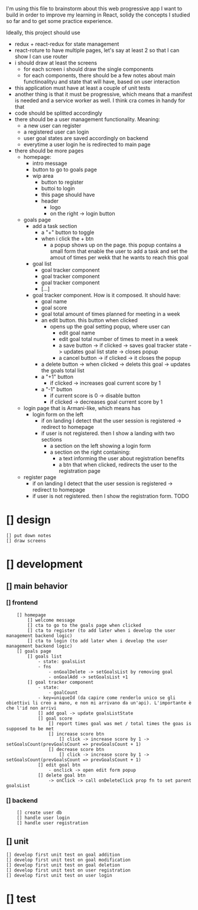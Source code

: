 I'm using this file to brainstorm about this web progressive app I want to build in order to improve my learning in React, solidy the concepts I studied so far and to get some practice experience.

Ideally, this project should use 
- redux + react-redux for state management 
- react-roture to have multiple pages, let's say at least 2 so that I can show I can use router
- i should draw at least the screens
    - for each screen i should draw the single components
    - for each components, there should be a few notes about main functinoalityu and state that will have, based on user interaction
- this application must have at least a couple of unit tests
- another thing is that it must be progressive, which means that a manifest is needed and a service worker as well. I think cra comes in handy for that
- code should be splitted accordingly
- there should be a user management functionality. Meaning:
    - a new user can register
    - a registered user can login
    - user goal states are saved accordingly on backend
    - everytime a user login he is redirected to main page
- there should be more pages
    - homepage:
        - intro message
        - button to go to goals page
        - wip area
            - button to register
            - buttoi to login
            - this page should have
            - header    
                - logo
                - on the right -> login button
    - goals page
        - add a task section
            - a "+" button to toggle
            - when i click the + btn
                - a popup shows up on the page. this popup contains a small form that enable the user to add a task and set the amout of times per wekk that he wants to reach this goal
        - goal list 
            - goal tracker component
            - goal tracker component
            - goal tracker component
            - [...]
        - goal tracker component. How is it composed. It should have:
            - goal name
            - goal score
            - goal total amount of times planned for meeting in a week
            - an edit button. this button when clicked
                - opens up the goal setting popup, where user can
                    - edit goal name
                    - edit goal total number of times to meet in a week
                    - a save button 
                        -> if clicked
                            -> saves goal tracker state
                            -> updates goal list state
                            -> closes popup
                    - a cancel button 
                        -> if clicked 
                            -> it closes the popup
            - a delete button
                -> when clicked 
                    -> delets this goal
                    -> updates the goals total list
            - a "+1" button
                - if clicked -> increases goal current score by 1
            - a "-1" button
                - if current score is 0 -> disable button
                - if clicked 
                    -> decreases goal current score by 1
    - login page that is Armani-like, which means has 
        - login form on the left
            - if on landing I detect that the user session is registered -> redirect to homepage
            - if user is not registered. then I show a landing with two sections
                - a section on the left showing a login form
                - a section on the right containing:
                    - a text informing the user about registration benefits
                    - a btn that when clicked, redirects the user to the registration page
    - register page 
        - if on landing I detect that the user session is registered -> redirect to homepage
        - if user is not registered. then I show the registration form. 
TODO
# [] design
    [] put down notes
    [] draw screens
# [] development
## [] main behavior
### [] frontend
        [] homepage
            [] welcome message
            [] cta to go to the goals page when clicked
            [] cta to register (to add later when i develop the user management backend logic)
            [] cta to login (to add later when i develop the user management backend logic)
        [] goals page 
            [] goals list
                - state: goalsList
                - fns
                    - onGoalDelete -> setGoalsList by removing goal
                    - onGoalAdd -> setGoalsList +1
            [] goal tracker component
                - state: 
                    - goalCount
                - key=uniqueId (da capire come renderlo unico se gli obiettivi li creo a mano, e non mi arrivano da un'api). L'importante è che l'id non arrivi
                [] add goal -> update goalsListState
                [] goal score
                    [] report times goal was met / total times the goas is supposed to be met
                    [] increase score btn
                        [] click -> increase score by 1 -> setGoalsCount(prevGoalsCount => prevGoalsCount + 1)
                    [] decrease score btn
                        [] click -> increase score by 1 -> setGoalsCount(prevGoalsCount => prevGoalsCount + 1)
                [] edit goal btn
                    - onclick -> open edit form popup
                [] delete goal btn
                    -> onClick -> call onDeleteClick prop fn to set parent goalsList 
### [] backend
        [] create user db
        [] handle user login
        [] handle user registration
## [] unit 
    [] develop first unit test on goal addition
    [] develop first unit test on goal modification
    [] develop first unit test on goal deletion
    [] develop first unit test on user registration
    [] develop first unit test on user login
# [] test